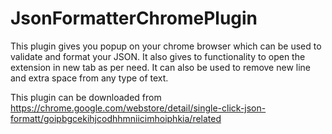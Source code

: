 # JsonFormatterChromePlugin
This plugin gives you popup on your chrome browser which can be used to validate and format your JSON. 
It also gives to functionality to open the extension in new tab as per need. It can also be used to remove new line and extra space from any type of text.

This plugin can be downloaded from https://chrome.google.com/webstore/detail/single-click-json-formatt/goipbgcekihjcodhhmniicimhoiphkia/related 
